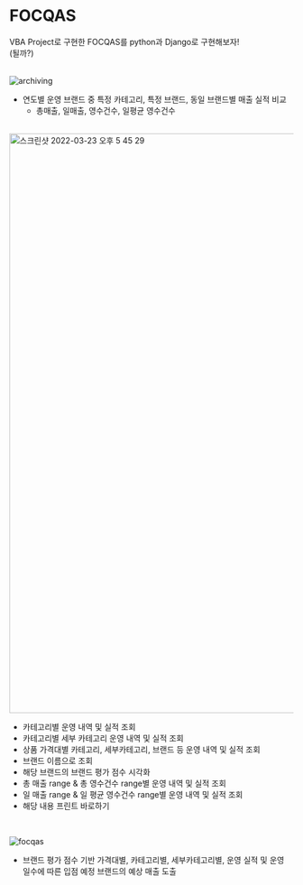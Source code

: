 # FOCQAS

VBA Project로 구현한 FOCQAS를 python과 Django로 구현해보자!
<br> (될까?)
<br>
<br>



![archiving](https://user-images.githubusercontent.com/90910405/159662210-16acd293-1636-49ce-b4dd-2fb0bcfc9130.png)
- 연도별 운영 브랜드 중 특정 카테고리, 특정 브랜드, 동일 브랜드별 매출 실적 비교
  - 총매출, 일매출, 영수건수, 일평균 영수건수
<br>
<img width="1028" alt="스크린샷 2022-03-23 오후 5 45 29" src="https://user-images.githubusercontent.com/90910405/159662073-20543429-0a8e-416c-9fc9-e6a54ca07e84.png"><br>

- 카테고리별 운영 내역 및 실적 조회<br>
- 카테고리별 세부 카테고리 운영 내역 및 실적 조회<br>
- 상품 가격대별 카테고리, 세부카테고리, 브랜드 등 운영 내역 및 실적 조회<br>
- 브랜드 이름으로 조회<br>
- 해당 브랜드의 브랜드 평가 점수 시각화<br>
- 총 매출 range & 총 영수건수 range별 운영 내역 및 실적 조회<br>
- 일 매출 range & 일 평균 영수건수 range별 운영 내역 및 실적 조회<br>
- 해당 내용 프린트 바로하기<br>
<br>

![focqas](https://user-images.githubusercontent.com/90910405/159662325-7d79d330-861d-43ce-8c32-50df07949811.png)
<br>
- 브랜드 평가 점수 기반 가격대별, 카테고리별, 세부카테고리별, 운영 실적 및 운영 일수에 따른 입점 예정 브랜드의 예상 매출 도출
